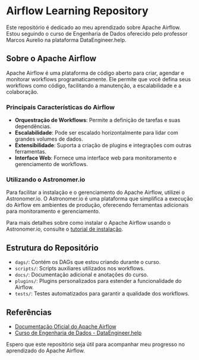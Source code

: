 # Airflow Learning Repository

Este repositório é dedicado ao meu aprendizado sobre Apache Airflow. Estou seguindo o curso de Engenharia de Dados oferecido pelo professor Marcos Aurelio na plataforma DataEngineer.help.

## Sobre o Apache Airflow

Apache Airflow é uma plataforma de código aberto para criar, agendar e monitorar workflows programaticamente. Ele permite que você defina seus workflows como código, facilitando a manutenção, a escalabilidade e a colaboração.

### Principais Características do Airflow

- **Orquestração de Workflows**: Permite a definição de tarefas e suas dependências.
- **Escalabilidade**: Pode ser escalado horizontalmente para lidar com grandes volumes de dados.
- **Extensibilidade**: Suporta a criação de plugins e integrações com outras ferramentas.
- **Interface Web**: Fornece uma interface web para monitoramento e gerenciamento de workflows.

### Utilizando o Astronomer.io

Para facilitar a instalação e o gerenciamento do Apache Airflow, utilizei o Astronomer.io. O Astronomer.io é uma plataforma que simplifica a execução do Airflow em ambientes de produção, oferecendo ferramentas adicionais para monitoramento e gerenciamento.

Para mais detalhes sobre como instalar o Apache Airflow usando o Astronomer.io, consulte o [tutorial de instalação](https://www.astronomer.io/docs/cloud/stable/get-started/).
## Estrutura do Repositório

- `dags/`: Contém os DAGs que estou criando durante o curso.
- `scripts/`: Scripts auxiliares utilizados nos workflows.
- `docs/`: Documentação adicional e anotações do curso.
- `plugins/`: Plugins personalizados para estender a funcionalidade do Airflow.
- `tests/`: Testes automatizados para garantir a qualidade dos workflows.

## Referências

- [Documentação Oficial do Apache Airflow](https://airflow.apache.org/)
- [Curso de Engenharia de Dados - DataEngineer.help](https://dataengineer.help/)

Espero que este repositório seja útil para acompanhar meu progresso no aprendizado do Apache Airflow.
